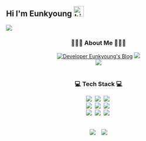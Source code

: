 <!-- <h1 align="center"> Eunkyoung Oh </h1> -->
  
<!-- <div align="center">
<p>
<img src="https://capsule-render.vercel.app/api?type=rounded&color=gradient&text=Welcome to Eunkyoung's Github&fontAlignY=50&fontSize=40&height=130" />
</p>
</div> -->
## Hi I'm Eunkyoung <img src="https://user-images.githubusercontent.com/1303154/88677602-1635ba80-d120-11ea-84d8-d263ba5fc3c0.gif" width="28px" alt="hi">

[![](./0-profile-details.svg)](https://github.com/vn7n24fzkq/github-profile-summary-cards)

<div align="center">
<h3> 👩🏻‍💻 About Me 👩🏻‍💻 </h3>
<a href="https://developer-ek.tistory.com/"><img src="https://img.shields.io/badge/Blog-181717?style=flat-square&logo=Storyblok&logoColor=white" alt="Developer Eunkyoung's Blog"/></a>
<a href="https://www.linkedin.com/in/oeunkyoung/" target="_blank"><img src="https://img.shields.io/badge/LinkedIn-0A66C2?style=flat-square&logo=Linkedin&logoColor=white"/></a>
<br>
<img src="https://img.shields.io/badge/-ou1112@naver.com-1ec800?style=flat&labelColor=1ec800&logo=gmail&logoColor=white"/>
<br><br>
  
<h3> 💻 Tech Stack 💻 </h3>
  <img src="https://img.shields.io/badge/Java-007396?style=flat-square&logo=Java&logoColor=white"/></a>&nbsp 
  <img src="https://img.shields.io/badge/C++-00599C?style=flat-square&logo=C%2B%2B&logoColor=white"/></a>&nbsp 
  <img src="https://img.shields.io/badge/C-A8B9CC?style=flat-square&logo=C&logoColor=white"/></a>&nbsp 
  <br>
  <img src="https://img.shields.io/badge/SpringBoot-6DB33F?style=flat-square&logo=Spring&logoColor=white"/></a>&nbsp 
  <img src="https://img.shields.io/badge/Oracle-F80000?style=flat-square&logo=oracle&logoColor=white"/></a>&nbsp 
  <img src="https://img.shields.io/badge/github-%23121011.svg?style=flat-square&logo=github&logoColor=white"/>&nbsp
  <br>
  <img src="https://img.shields.io/badge/jira-%230047B3.svg?style=flat-square&logo=jira&logoColor=white"/>&nbsp
  <img src="https://img.shields.io/badge/confluence-%230047B3.svg?style=flat-square&logo=confluence&logoColor=white"/>&nbsp
  <img src="https://img.shields.io/badge/bitbucket-%230047B3.svg?style=flat-square&logo=bitbucket&logoColor=white"/>&nbsp
</div>
<br><br>
<div align="center">
<!-- <a href="https://github.com/o3ozzvb/github-readme-stats"><img align="center" src="https://github-readme-stats.vercel.app/api?username=o3ozzvb&show_icons=true&include_all_commits=true&theme=nightowl" alt="eunkyoung's github stats"/></a> -->
<img src="https://github-readme-streak-stats.herokuapp.com/?user=o3ozzvb&theme=dark&hide_border=true">&nbsp&nbsp&nbsp
<!-- <img src="https://github-readme-stats.vercel.app/api?username=o3ozzvb&include_all_commits=true&show_icons=true&hide_border=true&hide_title=true&count_private=true&theme=dark"><br> -->
<img src="https://github-readme-stats.vercel.app/api/top-langs/?username=o3ozzvb&layout=compact&theme=dark&hide_border=true&count_private=true"/>
</div>
